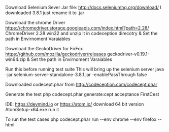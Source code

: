 Download Selenium Sever Jar file: http://docs.seleniumhq.org/download/ I downloaded 3.8.1 just rename it to .jar

Download the chrome Driver https://chromedriver.storage.googleapis.com/index.html?path=2.28/ ChromeDriver 2.28 win32 and unzip it in codeception direcotry & Set the path in Envirnoment Varaiables

Download the GeckoDriver for FirFox https://github.com/mozilla/geckodriver/releases  geckodriver-v0.19.1-win64.zip & Set the path in Envirnoment Varaiables

Run this before running test suite This will bring up the selenium server
java -jar selenium-server-standalone-3.8.1.jar -enablePassThrough false

Downloaded codecept.phar from http://codeception.com/codecept.phar

Generate the test
php codecept.phar generate:cept acceptance FirstCest


IDE: https://devmind.io or https://atom.io/ download 64 bit version AtomSetup-x64.exe run it

To run the test cases
php codecept.phar run --env chrome --env firefox --html
